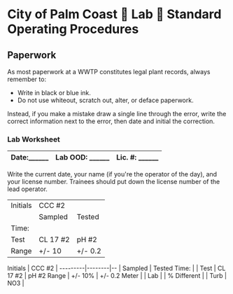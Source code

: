 # City of Palm Coast :poop: Lab :poop: Standard Operating Procedures

## Paperwork

As most paperwork at a WWTP constitutes legal plant records, always remember to:

  - Write in black or blue ink.
  - Do not use whiteout, scratch out, alter, or deface paperwork.
  
Instead, if you make a mistake draw a single line through the error, write the correct information next to the error, then date and initial the correction.

### Lab Worksheet

Date:______| Lab OOD: ______| Lic. #: ______
-----------|----------------|---------------

Write the current date, your name (if you're the operator of the day), and your license number. Trainees should put down the license number of the lead operator.

<table>
  <tr>
    <td>Initials</td><td colspan=2>CCC #2</td>
  </tr>
  <tr>
    <td></td><td>Sampled</td><td>Tested</td>
  </tr>
  <tr>
    <td>Time:</td><td></td><td></td>
  </tr>
  <tr>
    <td>Test</td><td>CL 17 #2</td><td>pH #2</td>
  </tr>
  <tr>
    <td>Range</td><td>+/- 10</td><td>+/- 0.2</td>
  </tr>
</table>

Initials | CCC #2 | 
---------|--------|--
         | Sampled  | Tested
Time:    |          |
Test     | CL 17 #2 | pH #2
Range    | +/- 10%  | +/- 0.2
Meter | |
Lab   | |
% Different | |
Turb |
NO3  |
